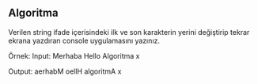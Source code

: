 ## Algoritma

Verilen string ifade içerisindeki ilk ve son karakterin yerini değiştirip tekrar ekrana yazdıran console uygulamasını yazınız. 

Örnek:
Input:
Merhaba
Hello
Algoritma
x

Output:
aerhabM
oellH
algoritmA
x
